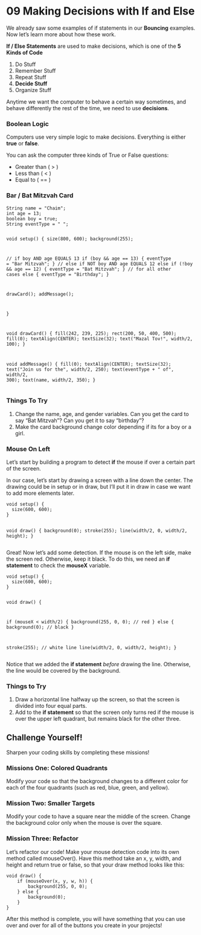 <!DOCTYPE html>
<html>

<head>
  <meta charset="utf-8">
  <meta name="viewport" content="width=device-width, initial-scale=1.0">
  <title>09 Making Decisions with If &amp; Else</title>
  <link rel="stylesheet" href="https://stackedit.io/style.css" />
</head>

<body class="stackedit">
  <div class="stackedit__html"><h1 id="making-decisions-with-if-and-else">09 Making Decisions with If and Else</h1>
<p>We already saw some examples of if statements in our <strong>Bouncing</strong> examples. Now let’s learn more about how these work.</p>
<p><strong>If / Else Statements</strong> are used to make decisions, which is one of the <strong>5 Kinds of Code</strong></p>
<ol>
<li>Do Stuff</li>
<li>Remember Stuff</li>
<li>Repeat Stuff</li>
<li><strong>Decide Stuff</strong></li>
<li>Organize Stuff</li>
</ol>
<p>Anytime we want the computer to behave a certain way sometimes, and behave differently the rest of the time, we need to use <strong>decisions</strong>.</p>
<h3 id="boolean-logic">Boolean Logic</h3>
<p>Computers use very simple logic to make decisions. Everything is either <strong>true</strong> or <strong>false</strong>.</p>
<p>You can ask the computer three kinds of True or False questions:</p>
<ul>
<li>Greater than ( &gt; )</li>
<li>Less than ( &lt; )</li>
<li>Equal to ( == )</li>
</ul>
<h3 id="bar--bat-mitzvah-card">Bar / Bat Mitzvah Card</h3>
<pre><code>String name = "Chaim";
int age = 13;
boolean boy = true;
String eventType = " ";

void setup() {
  size(800, 600);
  background(255);

  // if boy AND age EQUALS 13
  if (boy &amp;&amp; age == 13) {
    eventType = "Bar Mitzvah";
  }
  // else if NOT boy AND age EQUALS 12
  else if (!boy &amp;&amp; age == 12) {
    eventType = "Bat Mitzvah";
  }
  // for all other cases
  else {
    eventType = "Birthday";
  }
  
  drawCard();
  addMessage();

}

void drawCard() {
  fill(242, 239, 225);
  rect(200, 50, 400, 500);
  fill(0);
  textAlign(CENTER);
  textSize(32);
  text("Mazal Tov!", width/2, 100);
}

void addMessage() {
  fill(0);
  textAlign(CENTER);
  textSize(32);
  text("Join us for the", width/2, 250);
  text(eventType + " of", width/2, 300);
  text(name, width/2, 350);
}
</code></pre>
<h3 id="things-to-try">Things To Try</h3>
<ol>
<li>Change the name, age, and gender variables. Can you get the card to say “Bat Mitzvah”? Can you get it to say “birthday”?</li>
<li>Make the card background change color depending if its for a boy or a girl.</li>
</ol>
<h3 id="mouse-on-left">Mouse On Left</h3>
<p>Let’s start by building a program to detect <strong>if</strong> the mouse if over a certain part of the screen.</p>
<p>In our case, let’s start by drawing a screen with a line down the center. The drawing could be in setup or in draw, but I’ll put it in draw in case we want to add more elements later.</p>
<pre><code>void setup() {
  size(600, 600);
}

void draw() {
  background(0);
  stroke(255);
  line(width/2, 0, width/2, height);
}
</code></pre>
<p>Great! Now let’s add some detection. If the mouse is on the left side, make the screen red. Otherwise, keep it black. To do this, we need an <strong>if statement</strong> to check the <strong>mouseX</strong> variable.</p>
<pre><code>void setup() {
  size(600, 600);
}

void draw() {
      
  if (mouseX &lt; width/2) {
    background(255, 0, 0); // red
  } else {
    background(0); // black
  }
  
  stroke(255); // white line
  line(width/2, 0, width/2, height);
}
</code></pre>
<p>Notice that we added the <strong>if statement</strong> <em>before</em> drawing the line. Otherwise, the line would be covered by the background.</p>
<h3 id="things-to-try-1">Things to Try</h3>
<ol>
<li>Draw a horizontal line halfway up the screen, so that the screen is divided into four equal parts.</li>
<li>Add to the <strong>if statement</strong> so that the screen only turns red if the mouse is over the upper left quadrant, but remains black for the other three.</li>
</ol>
<h2 id="challenge-yourself">Challenge Yourself!</h2>
<p>Sharpen your coding skills by completing these missions!</p>
<h3 id="missions-one-colored-quadrants">Missions One: Colored Quadrants</h3>
<p>Modify your code so that the background changes to a different color for each of the four quadrants (such as red, blue, green, and yellow).</p>
<h3 id="mission-two-smaller-targets">Mission Two: Smaller Targets</h3>
<p>Modify your code to have a square near the middle of the screen. Change the background color only when the mouse is over the square.</p>
<h3 id="mission-three-refactor">Mission Three: Refactor</h3>
<p>Let’s refactor our code! Make your mouse detection code into its own method called mouseOver(). Have this method take an x, y, width, and height and return true or false, so that your draw method looks like this:</p>
<pre><code>void draw() {
	if (mouseOver(x, y, w, h)) {
    	background(255, 0, 0);
    } else {
    	background(0);
    }
}
</code></pre>
<p>After this method is complete, you will have something that you can use over and over for all of the buttons you create in your projects!</p>
</div>
</body>

</html>
